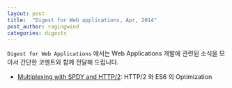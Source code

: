 ```yaml
---
layout: post
title:  "Digest for Web applications, Apr, 2014"
post_author: ragingwind
categories: digests
---
```


```Digest for Web Applications``` 에서는 Web Applications 개발에 관련된 소식을 모아서 간단한 코멘트와 함께 전달해 드립니다.


- [Multiplexing with SPDY and HTTP/2](http://www.youtube.com/watch?v=J_BxVEOVRNw&feature=youtu.be&t=21m37s): HTTP/2 와 ES6 의 Optimization
